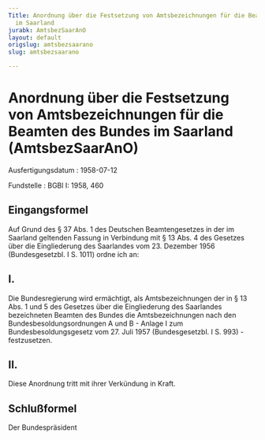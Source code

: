 ```yaml
---
Title: Anordnung über die Festsetzung von Amtsbezeichnungen für die Beamten des Bundes
  im Saarland
jurabk: AmtsbezSaarAnO
layout: default
origslug: amtsbezsaarano
slug: amtsbezsaarano

---
```


# Anordnung über die Festsetzung von Amtsbezeichnungen für die Beamten des Bundes im Saarland (AmtsbezSaarAnO)

Ausfertigungsdatum
:   1958-07-12

Fundstelle
:   BGBl I: 1958, 460



## Eingangsformel

Auf Grund des § 37 Abs. 1 des Deutschen Beamtengesetzes in der im Saarland geltenden Fassung in Verbindung mit § 13 Abs. 4 des Gesetzes über die Eingliederung des Saarlandes vom 23. Dezember 1956 (Bundesgesetzbl. I S. 1011) ordne ich an:


## I.

Die Bundesregierung wird ermächtigt, als Amtsbezeichnungen der in § 13 Abs. 1 und 5 des Gesetzes über die Eingliederung des Saarlandes bezeichneten Beamten des Bundes die Amtsbezeichnungen nach den Bundesbesoldungsordnungen A und B - Anlage I zum Bundesbesoldungsgesetz vom 27. Juli 1957 (Bundesgesetzbl. I S. 993) - festzusetzen.


## II.

Diese Anordnung tritt mit ihrer Verkündung in Kraft.


## Schlußformel

Der Bundespräsident


